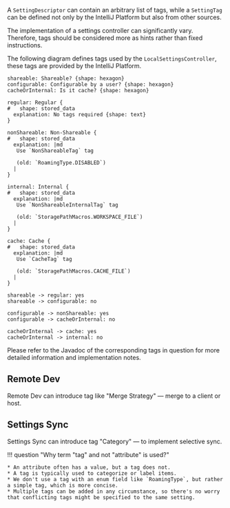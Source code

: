 A `SettingDescriptor` can contain an arbitrary list of tags, while a `SettingTag` can be defined not only by the IntelliJ Platform but also from other sources. 

The implementation of a settings controller can significantly vary. Therefore, tags should be considered more as hints rather than fixed instructions.

The following diagram defines tags used by the `LocalSettingsController`, these tags are provided by the IntelliJ Platform.  

```d2
shareable: Shareable? {shape: hexagon}
configurable: Configurable by a user? {shape: hexagon}
cacheOrInternal: Is it cache? {shape: hexagon}

regular: Regular {
#   shape: stored_data
  explanation: No tags required {shape: text}
}

nonShareable: Non-Shareable {
#   shape: stored_data
  explanation: |md
   Use `NonShareableTag` tag
   
   (old: `RoamingType.DISABLED`)
  |
}

internal: Internal {
#   shape: stored_data
  explanation: |md
   Use `NonShareableInternalTag` tag
   
   (old: `StoragePathMacros.WORKSPACE_FILE`)
  |
}

cache: Cache {
#   shape: stored_data
  explanation: |md
   Use `CacheTag` tag
   
   (old: `StoragePathMacros.CACHE_FILE`)
  |
}

shareable -> regular: yes
shareable -> configurable: no

configurable -> nonShareable: yes
configurable -> cacheOrInternal: no

cacheOrInternal -> cache: yes
cacheOrInternal -> internal: no
```

Please refer to the Javadoc of the corresponding tags in question for more detailed information and implementation notes.

[//]: # (when remote dev will add tags, list it here and explain usage)

## Remote Dev

Remote Dev can introduce tag like "Merge Strategy" — merge to a client or host.

## Settings Sync

Settings Sync can introduce tag "Category" — to implement selective sync.


!!! question "Why term "tag" and not "attribute" is used?"

    * An attribute often has a value, but a tag does not.
    * A tag is typically used to categorize or label items.
    * We don't use a tag with an enum field like `RoamingType`, but rather a simple tag, which is more concise.
    * Multiple tags can be added in any circumstance, so there's no worry that conflicting tags might be specified to the same setting.
